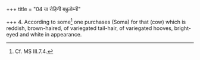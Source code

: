 +++
title = "04 या रोहिणी बभ्रुलोम्नी"

+++
4. According to some[^1] one purchases (Soma) for that (cow) which is reddish, brown-haired, of variegated tail-hair, of variegated hooves, bright-eyed and white in appearance. 


[^1]: Cf. MS III.7.4.
